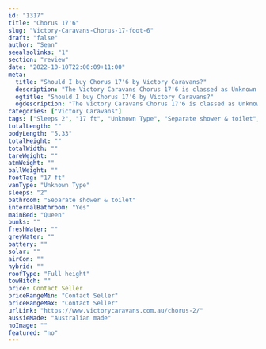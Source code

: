 ```yaml
---
id: "1317"
title: "Chorus 17'6"
slug: "Victory-Caravans-Chorus-17-foot-6"
draft: "false"
author: "Sean"
seealsolinks: "1"
section: "review"
date: "2022-10-10T22:00:09+11:00"
meta:
  title: "Should I buy Chorus 17'6 by Victory Caravans?"
  description: "The Victory Caravans Chorus 17'6 is classed as Unknown Type, and sleeps 2 people. It is Australian made and comes in at 17 ft. It generally has Separate shower & toilet."
  ogtitle: "Should I buy Chorus 17'6 by Victory Caravans?"
  ogdescription: "The Victory Caravans Chorus 17'6 is classed as Unknown Type, and sleeps 2 people. It is Australian made and comes in at 17 ft. It generally has Separate shower & toilet."
categories: ["Victory Caravans"]
tags: ["Sleeps 2", "17 ft", "Unknown Type", "Separate shower & toilet", "Full height", "Price Unknown", "Australian made"]
totalLength: ""
bodyLength: "5.33"
totalHeight: ""
totalWidth: ""
tareWeight: ""
atmWeight: ""
ballWeight: ""
footTag: "17 ft"
vanType: "Unknown Type"
sleeps: "2"
bathroom: "Separate shower & toilet"
internalBathroom: "Yes"
mainBed: "Queen"
bunks: ""
freshWater: ""
greyWater: ""
battery: ""
solar: ""
airCon: ""
hybrid: ""
roofType: "Full height"
towHitch: ""
price: Contact Seller
priceRangeMin: "Contact Seller"
priceRangeMax: "Contact Seller"
urlLink: "https://www.victorycaravans.com.au/chorus-2/"
aussieMade: "Australian made"
noImage: ""
featured: "no"
---
```

